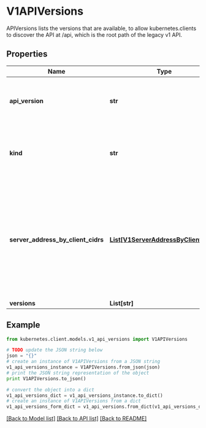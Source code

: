# V1APIVersions

APIVersions lists the versions that are available, to allow kubernetes.clients to discover the API at /api, which is the root path of the legacy v1 API.

## Properties
Name | Type | Description | Notes
------------ | ------------- | ------------- | -------------
**api_version** | **str** | APIVersion defines the versioned schema of this representation of an object. Servers should convert recognized schemas to the latest internal value, and may reject unrecognized values. More info: https://git.k8s.io/community/contributors/devel/sig-architecture/api-conventions.md#resources | [optional] 
**kind** | **str** | Kind is a string value representing the REST resource this object represents. Servers may infer this from the endpoint the kubernetes.client submits requests to. Cannot be updated. In CamelCase. More info: https://git.k8s.io/community/contributors/devel/sig-architecture/api-conventions.md#types-kinds | [optional] 
**server_address_by_client_cidrs** | [**List[V1ServerAddressByClientCIDR]**](V1ServerAddressByClientCIDR.md) | a map of kubernetes.client CIDR to server address that is serving this group. This is to help kubernetes.clients reach servers in the most network-efficient way possible. Clients can use the appropriate server address as per the CIDR that they match. In case of multiple matches, kubernetes.clients should use the longest matching CIDR. The server returns only those CIDRs that it thinks that the kubernetes.client can match. For example: the master will return an internal IP CIDR only, if the kubernetes.client reaches the server using an internal IP. Server looks at X-Forwarded-For header or X-Real-Ip header or request.RemoteAddr (in that order) to get the kubernetes.client IP. | 
**versions** | **List[str]** | versions are the api versions that are available. | 

## Example

```python
from kubernetes.client.models.v1_api_versions import V1APIVersions

# TODO update the JSON string below
json = "{}"
# create an instance of V1APIVersions from a JSON string
v1_api_versions_instance = V1APIVersions.from_json(json)
# print the JSON string representation of the object
print V1APIVersions.to_json()

# convert the object into a dict
v1_api_versions_dict = v1_api_versions_instance.to_dict()
# create an instance of V1APIVersions from a dict
v1_api_versions_form_dict = v1_api_versions.from_dict(v1_api_versions_dict)
```
[[Back to Model list]](../README.md#documentation-for-models) [[Back to API list]](../README.md#documentation-for-api-endpoints) [[Back to README]](../README.md)


